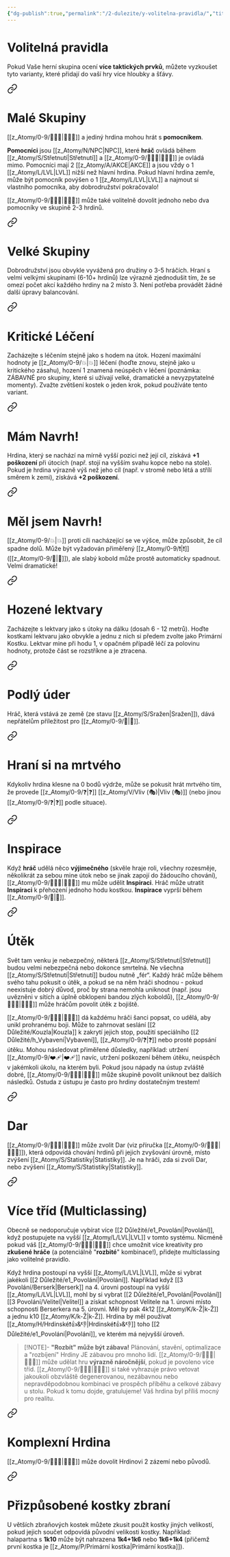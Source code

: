 ```yaml
---
{"dg-publish":true,"permalink":"/2-dulezite/y-volitelna-pravidla/","title":"Volitelná pravidla"}
---
```


# Volitelná pravidla
Pokud Vaše herní skupina ocení **více taktických prvků**, můžete vyzkoušet tyto varianty, které přidají do vaší hry více hloubky a šťávy.


<div class="transclusion internal-embed is-loaded"><a class="markdown-embed-link" href="/z-atomy/m/male-skupiny/" aria-label="Open link"><svg xmlns="http://www.w3.org/2000/svg" width="24" height="24" viewBox="0 0 24 24" fill="none" stroke="currentColor" stroke-width="2" stroke-linecap="round" stroke-linejoin="round" class="svg-icon lucide-link"><path d="M10 13a5 5 0 0 0 7.54.54l3-3a5 5 0 0 0-7.07-7.07l-1.72 1.71"></path><path d="M14 11a5 5 0 0 0-7.54-.54l-3 3a5 5 0 0 0 7.07 7.07l1.71-1.71"></path></svg></a><div class="markdown-embed">




# Malé Skupiny
[[z_Atomy/0-9/🧙🏼‍♂️\|🧙🏼‍♂️]] a jediný hrdina mohou hrát s **pomocníkem**.

**Pomocníci** jsou [[z_Atomy/N/NPC\|NPC]], které **hráč** ovládá během [[z_Atomy/S/Střetnutí\|Střetnutí]] a [[z_Atomy/0-9/🧙🏼‍♂️\|🧙🏼‍♂️]] je ovládá mimo. Pomocníci mají 2 [[z_Atomy/A/AKCE\|AKCE]] a jsou vždy o 1 [[z_Atomy/L/LVL\|LVL]] nižší než hlavní hrdina. Pokud hlavní hrdina zemře, může být pomocník povýšen o 1 [[z_Atomy/L/LVL\|LVL]] a najmout si vlastního pomocníka, aby dobrodružství pokračovalo!

[[z_Atomy/0-9/🧙🏼‍♂️\|🧙🏼‍♂️]] může také volitelně dovolit jednoho nebo dva pomocníky ve skupině 2-3 hrdinů.

</div></div>


<div class="transclusion internal-embed is-loaded"><a class="markdown-embed-link" href="/z-atomy/v/velke-skupiny/" aria-label="Open link"><svg xmlns="http://www.w3.org/2000/svg" width="24" height="24" viewBox="0 0 24 24" fill="none" stroke="currentColor" stroke-width="2" stroke-linecap="round" stroke-linejoin="round" class="svg-icon lucide-link"><path d="M10 13a5 5 0 0 0 7.54.54l3-3a5 5 0 0 0-7.07-7.07l-1.72 1.71"></path><path d="M14 11a5 5 0 0 0-7.54-.54l-3 3a5 5 0 0 0 7.07 7.07l1.71-1.71"></path></svg></a><div class="markdown-embed">




# Velké Skupiny  
Dobrodružství jsou obvykle vyvážená pro družiny o 3-5 hráčích. Hraní s velmi velkými skupinami (6-10+ hrdinů) lze výrazně zjednodušit tím, že se omezí počet akcí každého hrdiny na 2 místo 3. Není potřeba provádět žádné další úpravy balancování.

</div></div>


<div class="transclusion internal-embed is-loaded"><a class="markdown-embed-link" href="/z-atomy/k/kriticke-leceni/" aria-label="Open link"><svg xmlns="http://www.w3.org/2000/svg" width="24" height="24" viewBox="0 0 24 24" fill="none" stroke="currentColor" stroke-width="2" stroke-linecap="round" stroke-linejoin="round" class="svg-icon lucide-link"><path d="M10 13a5 5 0 0 0 7.54.54l3-3a5 5 0 0 0-7.07-7.07l-1.72 1.71"></path><path d="M14 11a5 5 0 0 0-7.54-.54l-3 3a5 5 0 0 0 7.07 7.07l1.71-1.71"></path></svg></a><div class="markdown-embed">




# Kritické Léčení  
Zacházejte s léčením stejně jako s hodem na útok. Hození maximální hodnoty je [[z_Atomy/0-9/💥\|💥]] léčení (hoďte znovu, stejně jako u kritického zásahu), hození 1 znamená neúspěch v léčení (poznámka: ZÁBAVNÉ pro skupiny, které si užívají velké, dramatické a nevyzpytatelné momenty). Zvažte zvětšení kostek o jeden krok, pokud používáte tento variant.

</div></div>


<div class="transclusion internal-embed is-loaded"><a class="markdown-embed-link" href="/z-atomy/m/mam-navrh/" aria-label="Open link"><svg xmlns="http://www.w3.org/2000/svg" width="24" height="24" viewBox="0 0 24 24" fill="none" stroke="currentColor" stroke-width="2" stroke-linecap="round" stroke-linejoin="round" class="svg-icon lucide-link"><path d="M10 13a5 5 0 0 0 7.54.54l3-3a5 5 0 0 0-7.07-7.07l-1.72 1.71"></path><path d="M14 11a5 5 0 0 0-7.54-.54l-3 3a5 5 0 0 0 7.07 7.07l1.71-1.71"></path></svg></a><div class="markdown-embed">




# Mám Navrh!  
Hrdina, který se nachází na mírně vyšší pozici než její cíl, získává **+1 poškození** při útocích (např. stojí na vyšším svahu kopce nebo na stole). Pokud je hrdina výrazně výš než jeho cíl (např. v stromě nebo létá a střílí směrem k zemi), získává **+2 poškození**.

</div></div>


<div class="transclusion internal-embed is-loaded"><a class="markdown-embed-link" href="/z-atomy/m/mel-jsem-navrh/" aria-label="Open link"><svg xmlns="http://www.w3.org/2000/svg" width="24" height="24" viewBox="0 0 24 24" fill="none" stroke="currentColor" stroke-width="2" stroke-linecap="round" stroke-linejoin="round" class="svg-icon lucide-link"><path d="M10 13a5 5 0 0 0 7.54.54l3-3a5 5 0 0 0-7.07-7.07l-1.72 1.71"></path><path d="M14 11a5 5 0 0 0-7.54-.54l-3 3a5 5 0 0 0 7.07 7.07l1.71-1.71"></path></svg></a><div class="markdown-embed">




# Měl jsem Navrh!
[[z_Atomy/0-9/💥\|💥]] proti cíli nacházející se ve výšce, může způsobit, že cíl spadne dolů. Může být vyžadován přiměřený [[z_Atomy/0-9/❗\|❗]] ([[z_Atomy/0-9/💪\|💪]]), ale slabý kobold může prostě automaticky spadnout. Velmi dramatické!

</div></div>


<div class="transclusion internal-embed is-loaded"><a class="markdown-embed-link" href="/z-atomy/h/hozene-lektvary/" aria-label="Open link"><svg xmlns="http://www.w3.org/2000/svg" width="24" height="24" viewBox="0 0 24 24" fill="none" stroke="currentColor" stroke-width="2" stroke-linecap="round" stroke-linejoin="round" class="svg-icon lucide-link"><path d="M10 13a5 5 0 0 0 7.54.54l3-3a5 5 0 0 0-7.07-7.07l-1.72 1.71"></path><path d="M14 11a5 5 0 0 0-7.54-.54l-3 3a5 5 0 0 0 7.07 7.07l1.71-1.71"></path></svg></a><div class="markdown-embed">




# Hozené lektvary  
Zacházejte s lektvary jako s útoky na dálku (dosah 6 - 12 metrů). Hoďte kostkami lektvaru jako obvykle a jednu z nich si předem zvolte jako Primární Kostku. Lektvar mine při hodu 1, v opačném případě léčí za polovinu hodnoty, protože část se rozstříkne a je ztracena.

</div></div>


<div class="transclusion internal-embed is-loaded"><a class="markdown-embed-link" href="/z-atomy/p/podly-uder/" aria-label="Open link"><svg xmlns="http://www.w3.org/2000/svg" width="24" height="24" viewBox="0 0 24 24" fill="none" stroke="currentColor" stroke-width="2" stroke-linecap="round" stroke-linejoin="round" class="svg-icon lucide-link"><path d="M10 13a5 5 0 0 0 7.54.54l3-3a5 5 0 0 0-7.07-7.07l-1.72 1.71"></path><path d="M14 11a5 5 0 0 0-7.54-.54l-3 3a5 5 0 0 0 7.07 7.07l1.71-1.71"></path></svg></a><div class="markdown-embed">




# Podlý úder  
Hráč, která vstává ze země (ze stavu [[z_Atomy/S/Sražen\|Sražen]]), dává nepřátelům příležitost pro [[z_Atomy/0-9/🛑\|🛑]].

</div></div>


<div class="transclusion internal-embed is-loaded"><a class="markdown-embed-link" href="/z-atomy/h/hrani-si-na-mrtveho/" aria-label="Open link"><svg xmlns="http://www.w3.org/2000/svg" width="24" height="24" viewBox="0 0 24 24" fill="none" stroke="currentColor" stroke-width="2" stroke-linecap="round" stroke-linejoin="round" class="svg-icon lucide-link"><path d="M10 13a5 5 0 0 0 7.54.54l3-3a5 5 0 0 0-7.07-7.07l-1.72 1.71"></path><path d="M14 11a5 5 0 0 0-7.54-.54l-3 3a5 5 0 0 0 7.07 7.07l1.71-1.71"></path></svg></a><div class="markdown-embed">




# Hraní si na mrtvého  
Kdykoliv hrdina klesne na 0 bodů výdrže, může se pokusit hrát mrtvého tím, že provede [[z_Atomy/0-9/❓\|❓]] [[z_Atomy/V/Vliv (🎭)\|Vliv (🎭)]] (nebo jinou [[z_Atomy/0-9/❓\|❓]] podle situace).

</div></div>


<div class="transclusion internal-embed is-loaded"><a class="markdown-embed-link" href="/z-atomy/i/inspirace/" aria-label="Open link"><svg xmlns="http://www.w3.org/2000/svg" width="24" height="24" viewBox="0 0 24 24" fill="none" stroke="currentColor" stroke-width="2" stroke-linecap="round" stroke-linejoin="round" class="svg-icon lucide-link"><path d="M10 13a5 5 0 0 0 7.54.54l3-3a5 5 0 0 0-7.07-7.07l-1.72 1.71"></path><path d="M14 11a5 5 0 0 0-7.54-.54l-3 3a5 5 0 0 0 7.07 7.07l1.71-1.71"></path></svg></a><div class="markdown-embed">




# Inspirace  
Když **hráč** udělá něco **výjimečného** (skvěle hraje roli, všechny rozesměje, několikrát za sebou mine útok nebo se jinak zapojí do žádoucího chování), [[z_Atomy/0-9/🧙🏼‍♂️\|🧙🏼‍♂️]] mu může udělit **Inspiraci**. Hráč může utratit **Inspiraci** k přehození jednoho hodu kostkou. **Inspirace** vyprší během [[z_Atomy/0-9/🔋\|🔋]].

</div></div>


<div class="transclusion internal-embed is-loaded"><a class="markdown-embed-link" href="/z-atomy/u/utek/" aria-label="Open link"><svg xmlns="http://www.w3.org/2000/svg" width="24" height="24" viewBox="0 0 24 24" fill="none" stroke="currentColor" stroke-width="2" stroke-linecap="round" stroke-linejoin="round" class="svg-icon lucide-link"><path d="M10 13a5 5 0 0 0 7.54.54l3-3a5 5 0 0 0-7.07-7.07l-1.72 1.71"></path><path d="M14 11a5 5 0 0 0-7.54-.54l-3 3a5 5 0 0 0 7.07 7.07l1.71-1.71"></path></svg></a><div class="markdown-embed">




# Útěk  
Svět tam venku je nebezpečný, některá [[z_Atomy/S/Střetnutí\|Střetnutí]] budou velmi nebezpečná nebo dokonce smrtelná. Ne všechna [[z_Atomy/S/Střetnutí\|Střetnutí]] budou nutně „fér“. Každý hráč může během svého tahu pokusit o útěk, a pokud se na něm hráči shodnou - pokud neexistuje dobrý důvod, proč by strana nemohla uniknout (např. jsou uvězněni v sítích a úplně obklopeni bandou zlých koboldů), [[z_Atomy/0-9/🧙🏼‍♂️\|🧙🏼‍♂️]] může hráčům povolit útěk z bojiště.

[[z_Atomy/0-9/🧙🏼‍♂️\|🧙🏼‍♂️]] dá každému hráči šanci popsat, co udělá, aby unikl prohranému boji. Může to zahrnovat seslání [[2 Důležité/Kouzla\|Kouzla]] k zakrytí jejich stop, použití speciálního [[2 Důležité/h_Vybavení\|Vybavení]], [[z_Atomy/0-9/❓\|❓]] nebo prosté popsání útěku. Mohou následovat přiměřené důsledky, například: utržení [[z_Atomy/0-9/❤️‍🩹\|❤️‍🩹]] navíc, utržení poškození během útěku, neúspěch v jakémkoli úkolu, na kterém byli. Pokud jsou nápady na ústup zvláště dobré, [[z_Atomy/0-9/🧙🏼‍♂️\|🧙🏼‍♂️]] může skupině povolit uniknout bez dalších následků. Ostuda z ústupu je často pro hrdiny dostatečným trestem!

</div></div>


<div class="transclusion internal-embed is-loaded"><a class="markdown-embed-link" href="/z-atomy/d/dar/" aria-label="Open link"><svg xmlns="http://www.w3.org/2000/svg" width="24" height="24" viewBox="0 0 24 24" fill="none" stroke="currentColor" stroke-width="2" stroke-linecap="round" stroke-linejoin="round" class="svg-icon lucide-link"><path d="M10 13a5 5 0 0 0 7.54.54l3-3a5 5 0 0 0-7.07-7.07l-1.72 1.71"></path><path d="M14 11a5 5 0 0 0-7.54-.54l-3 3a5 5 0 0 0 7.07 7.07l1.71-1.71"></path></svg></a><div class="markdown-embed">




# Dar
[[z_Atomy/0-9/🧙🏼‍♂️\|🧙🏼‍♂️]] může zvolit Dar (viz příručka [[z_Atomy/0-9/🧙🏼‍♂️\|🧙🏼‍♂️]]), která odpovídá chování hrdinů při jejich zvyšování úrovně, místo zvýšení [[z_Atomy/S/Statistiky\|Statistiky]]. Je na hráči, zda si zvolí Dar, nebo zvýšení [[z_Atomy/S/Statistiky\|Statistiky]].

</div></div>


<div class="transclusion internal-embed is-loaded"><a class="markdown-embed-link" href="/z-atomy/v/vice-trid-multiclassing/" aria-label="Open link"><svg xmlns="http://www.w3.org/2000/svg" width="24" height="24" viewBox="0 0 24 24" fill="none" stroke="currentColor" stroke-width="2" stroke-linecap="round" stroke-linejoin="round" class="svg-icon lucide-link"><path d="M10 13a5 5 0 0 0 7.54.54l3-3a5 5 0 0 0-7.07-7.07l-1.72 1.71"></path><path d="M14 11a5 5 0 0 0-7.54-.54l-3 3a5 5 0 0 0 7.07 7.07l1.71-1.71"></path></svg></a><div class="markdown-embed">




# Více tříd (Multiclassing)
Obecně se nedoporučuje vybírat více [[2 Důležité/e1_Povolání\|Povolání]], když postupujete na vyšší [[z_Atomy/L/LVL\|LVL]] v tomto systému. Nicméně pokud váš [[z_Atomy/0-9/🧙🏼‍♂️\|🧙🏼‍♂️]] chce umožnit více kreativity pro **zkušené hráče** (a potenciálně "**rozbité**" kombinace!), přidejte multiclassing jako volitelné pravidlo.

Když hrdina postoupí na vyšší [[z_Atomy/L/LVL\|LVL]], může si vybrat jakékoli [[2 Důležité/e1_Povolání\|Povolání]]. Například když [[3 Povolání/Berserk\|Berserk]] na 4. úrovni postoupí na vyšší [[z_Atomy/L/LVL\|LVL]], mohl by si vybrat [[2 Důležité/e1_Povolání\|Povolání]] [[3 Povolání/Velitel\|Velitel]] a získat schopnost Velitele na 1. úrovni místo schopnosti Berserkera na 5. úrovni. Měl by pak 4k12 [[z_Atomy/K/k-Ž\|k-Ž]] a jednu k10 [[z_Atomy/K/k-Ž\|k-Ž]]. Hrdina by měl používat [[z_Atomy/H/Hrdinské❗👍&👎\|Hrdinské❗👍&👎]] toho [[2 Důležité/e1_Povolání\|Povolání]], ve kterém má nejvyšší úroveň.

>[!NOTE]- **"Rozbít" může být zábava!** 
>Plánování, stavění, optimalizace a "rozbíjení" Hrdiny JE zábavou pro mnoho lidí. [[z_Atomy/0-9/🧙🏼‍♂️\|🧙🏼‍♂️]] může udělat hru **výrazně náročnější**, pokud je povoleno více tříd. [[z_Atomy/0-9/🧙🏼‍♂️\|🧙🏼‍♂️]] si také vyhrazuje právo vetovat jakoukoli obzvláště degenerovanou, nezábavnou nebo nepravděpodobnou kombinaci ve prospěch příběhu a celkové zábavy u stolu. Pokud k tomu dojde, gratulujeme! Váš hrdina byl příliš mocný pro realitu.

</div></div>


<div class="transclusion internal-embed is-loaded"><a class="markdown-embed-link" href="/z-atomy/k/komplexni-hrdina/" aria-label="Open link"><svg xmlns="http://www.w3.org/2000/svg" width="24" height="24" viewBox="0 0 24 24" fill="none" stroke="currentColor" stroke-width="2" stroke-linecap="round" stroke-linejoin="round" class="svg-icon lucide-link"><path d="M10 13a5 5 0 0 0 7.54.54l3-3a5 5 0 0 0-7.07-7.07l-1.72 1.71"></path><path d="M14 11a5 5 0 0 0-7.54-.54l-3 3a5 5 0 0 0 7.07 7.07l1.71-1.71"></path></svg></a><div class="markdown-embed">




# Komplexní Hrdina
[[z_Atomy/0-9/🧙🏼‍♂️\|🧙🏼‍♂️]] může dovolit Hrdinovi 2 zázemí nebo původů.

</div></div>


<div class="transclusion internal-embed is-loaded"><a class="markdown-embed-link" href="/z-atomy/p/prizpusobene-kostky-zbrani/" aria-label="Open link"><svg xmlns="http://www.w3.org/2000/svg" width="24" height="24" viewBox="0 0 24 24" fill="none" stroke="currentColor" stroke-width="2" stroke-linecap="round" stroke-linejoin="round" class="svg-icon lucide-link"><path d="M10 13a5 5 0 0 0 7.54.54l3-3a5 5 0 0 0-7.07-7.07l-1.72 1.71"></path><path d="M14 11a5 5 0 0 0-7.54-.54l-3 3a5 5 0 0 0 7.07 7.07l1.71-1.71"></path></svg></a><div class="markdown-embed">




# Přizpůsobené kostky zbraní
U větších zbraňových kostek můžete zkusit použít kostky jiných velikostí, pokud jejich součet odpovídá původní velikosti kostky. Například: halapartna s **1k10** může být nahrazena **1k4+1k6** nebo **1k6+1k4** (přičemž první kostka je [[z_Atomy/P/Primární kostka\|Primární kostka]]).

</div></div>

